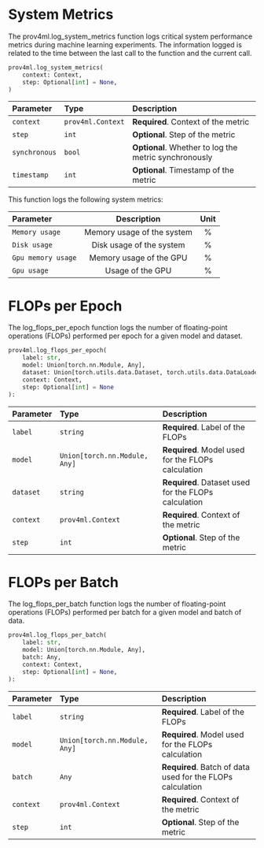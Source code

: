 
# System Metrics

The prov4ml.log_system_metrics function logs critical system performance metrics during machine learning experiments.
The information logged is related to the time between the last call to the function and the current call.

```python
prov4ml.log_system_metrics(
    context: Context,
    step: Optional[int] = None,
)
```

| Parameter | Type     | Description                |
| :-------- | :------- | :------------------------- |
| `context` | `prov4ml.Context` | **Required**. Context of the metric |
| `step` | `int` | **Optional**. Step of the metric |
| `synchronous` | `bool` | **Optional**. Whether to log the metric synchronously |
| `timestamp` | `int` | **Optional**. Timestamp of the metric |

This function logs the following system metrics:

| Parameter | Description                | Unit |
| :-------- | :-------------------------: | :---: |
| `Memory usage` | Memory usage of the system | % |
| `Disk usage` | Disk usage of the system | % |
| `Gpu memory usage` | Memory usage of the GPU | % |
| `Gpu usage` | Usage of the GPU | % |


# FLOPs per Epoch

The log_flops_per_epoch function logs the number of floating-point operations (FLOPs) performed per epoch for a given model and dataset. 

```python
prov4ml.log_flops_per_epoch(
    label: str, 
    model: Union[torch.nn.Module, Any],
    dataset: Union[torch.utils.data.Dataset, torch.utils.data.DataLoader, torch.utils.data.Subset], 
    context: Context, 
    step: Optional[int] = None
):
```

| Parameter | Type     | Description                |
| :-------- | :------- | :------------------------- |
| `label` | `string` | **Required**. Label of the FLOPs |
| `model` | `Union[torch.nn.Module, Any]` | **Required**. Model used for the FLOPs calculation |
| `dataset` | `string` | **Required**. Dataset used for the FLOPs calculation |
| `context` | `prov4ml.Context` | **Required**. Context of the metric |
| `step` | `int` | **Optional**. Step of the metric |

# FLOPs per Batch

The log_flops_per_batch function logs the number of floating-point operations (FLOPs) performed per batch for a given model and batch of data. 

```python
prov4ml.log_flops_per_batch(
    label: str, 
    model: Union[torch.nn.Module, Any],
    batch: Any, 
    context: Context, 
    step: Optional[int] = None, 
):
```

| Parameter | Type     | Description                |
| :-------- | :------- | :------------------------- |
| `label` | `string` | **Required**. Label of the FLOPs |
| `model` | `Union[torch.nn.Module, Any]` | **Required**. Model used for the FLOPs calculation |
| `batch` | `Any` | **Required**. Batch of data used for the FLOPs calculation |
| `context` | `prov4ml.Context` | **Required**. Context of the metric |
| `step` | `int` | **Optional**. Step of the metric |